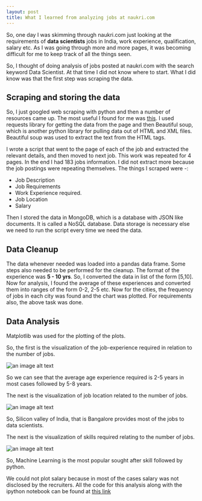 ```yaml
---
layout: post
title: What I learned from analyzing jobs at naukri.com
---
```


So, one day I was skimming through naukri.com just looking at the requirements of **data scientists** jobs in India, work experience, qualification, salary etc. As I was going through more and more pages, it was becoming difficult for me to keep track of all the things seen.

So, I thought of doing analysis of jobs posted at naukri.com with the search keyword Data Scientist. At that time I did not know where to start. What I did know was that the first step was scraping the data.

## Scraping and storing the data

So, I just googled web scraping with python and then a number of resources came up. The most useful I found for me was [this](https://www.dataquest.io/blog/web-scraping-tutorial-python/). I used requests library for getting the data from the page and then Beautiful soup, which is another python library for pulling data out of HTML and XML files. Beautiful soup was used to extract the text from the HTML tags. 

I wrote a script that went to the page of each of the job and extracted the relevant details, and then moved to next job. This work was repeated for 4 pages. In the end I had 183 jobs information. I did not extract more because the job postings were repeating themselves. 
 The things I scraped were -:
- Job Description
- Job Requirements
- Work Experience required.
- Job Location
- Salary

Then I stored the data in MongoDB, which is a database with JSON like documents. It is called a NoSQL database. Data storage is necessary else we need to run the script every time we need the data.

## Data Cleanup

The data whenever needed was loaded into a pandas data frame.
Some steps also needed to be performed for the cleanup. The format of the experience was **5 - 10 yrs**. So, I converted the data in list of the form [5,10]. Now for analysis, I found the average of these experiences and converted them into ranges of the form 0-2, 2-5 etc. Now for the cities, the frequency of jobs in each city was found and the chart was plotted.
For requirements also, the above task was done.

## Data Analysis

Matplotlib was used for the plotting of the plots.

So, the first is the visualization of the job-experience required in relation to the number of jobs.

![an image alt text]({{site.baseurl}}/images/Selection_001.png)

So we can see that the average age experience required is 2-5 years in most cases followed by 5-8 years.

The next is the visualization of job location related to the number of jobs.

![an image alt text]({{site.baseurl}}/images/Selection_002.png)

So, Silicon valley of India, that is Bangalore provides most of the jobs to data scientists.


The next is the visualization of skills required relating to the number of jobs. 

![an image alt text]({{site.baseurl}}/images/Selection_002.png)

So, Machine Learning is the most popular sought after skill followed by python. 

We could not plot salary because in most of the cases salary was not disclosed by the recruiters. 
All the code for this analysis along with the ipython notebook can be found at [this link](https://github.com/abhinavbh08/naukri-analysis)
